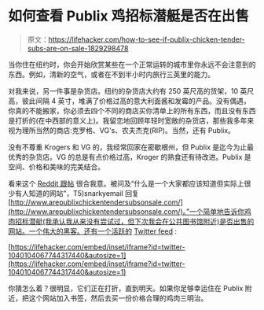 # 如何查看 Publix 鸡招标潜艇是否在出售

> 原文：<https://lifehacker.com/how-to-see-if-publix-chicken-tender-subs-are-on-sale-1829298478>

当你住在纽约时，你会开始欣赏某些在一个正常运转的城市里你永远不会注意到的东西。例如，清新的空气，或者在不到半小时内旅行三英里的能力。



对我来说，另一件事是杂货店。纽约的杂货店大约有 250 英尺高的货架，10 英尺高，彼此间隔 4 英寸，堆满了价格过高的意大利面酱和发霉的产品。没有偶遇，你真的不能搬家，你必须去四个不同的商店买你清单上的所有东西，而且没有东西是打折的(在中西部的意义上)。我留恋地回顾年轻时宽敞的杂货店，那些我多年来视为理所当然的商店:克罗格、VG's、农夫杰克(RIP)。当然，还有 Publix。

没有不尊重 Krogers 和 VG 的，我经常回家在密歇根州，但 Publix 是迄今为止最优秀的杂货店。VG 的总是有点价格过高，Kroger 的熟食还有待改进。Publix 是空间、价格和美味的完美结合。

看来这个 [Reddit 跟帖](https://www.reddit.com/r/AskReddit/comments/9icx7a/what_is_a_website_that_everyone_should_know_about/) 很合我意。被问及“什么是一个大家都应该知道但实际上很少有人知道的网站”，T5)snarkyemail 回复[http://www.arepublixchickentendersubsonsale.com/](http://www.arepublixchickentendersubsonsale.com/)。”一个简单地告诉你鸡肉招标潜艇(我承认我从来没有尝试过，但下次我会在公共图书馆附近)是否出售的网站。一个伟大的黑客。还有一个活跃的 [Twitter feed](https://twitter.com/pubsubs_on_sale) :

 [https://lifehacker.com/embed/inset/iframe?id=twitter-1040104067744317440&autosize=1](https://lifehacker.com/embed/inset/iframe?id=twitter-1040104067744317440&autosize=1) 

你猜怎么着？很明显，它们正在打折，直到明天。如果你足够幸运住在 Publix 附近，把这个网站加入书签，然后去买一份价格合理的鸡肉三明治。